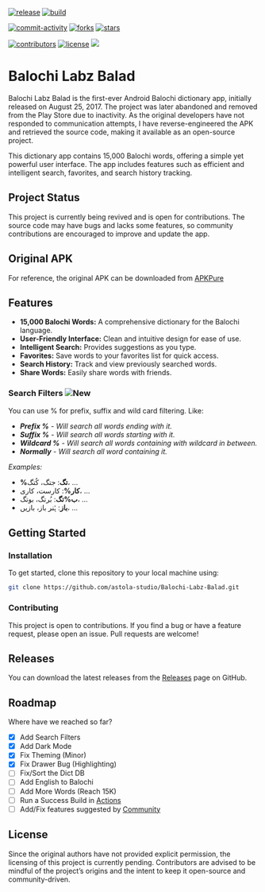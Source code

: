 <a href="https://github.com/astola-studio/Balochi-Labz-Balad/releases"><img src="https://img.shields.io/github/v/release/astola-studio/Balochi-Labz-Balad" alt="release"/></a>
<a href="https://github.com/astola-studio/Balochi-Labz-Balad/actions"><img src="https://img.shields.io/github/checks-status/astola-studio/Balochi-Labz-Balad/main?label=build" alt="build"/></a>
<!--a href="https://opencollective.com/Balochi-Labz-Balad"><img src="https://img.shields.io/opencollective/all/Balochi-Labz-Balad" alt="Open Collective backers and sponsors"/></a-->
<a href="https://github.com/astola-studio/Balochi-Labz-Balad/issues"><img src="https://img.shields.io/github/commit-activity/m/astola-studio/Balochi-Labz-Balad" alt="commit-activity"/></a>
<a href="https://github.com/astola-studio/Balochi-Labz-Balad/network/members"><img src="https://img.shields.io/github/forks/astola-studio/Balochi-Labz-Balad" alt="forks"/></a>
<a href="https://github.com/astola-studio/Balochi-Labz-Balad/stargazers"><img src="https://img.shields.io/github/stars/astola-studio/Balochi-Labz-Balad" alt="stars"/></a>
<!--a href="https://crowdin.com/project/Balochi-Labz-Balad"><img src="https://badges.crowdin.net/Balochi-Labz-Balad/localized.svg"></img></a-->
<a href="https://github.com/astola-studio/Balochi-Labz-Balad/graphs/contributors"><img src="https://img.shields.io/github/contributors/astola-studio/Balochi-Labz-Balad" alt="contributors"/></a>
<a href="https://github.com/astola-studio/Balochi-Labz-Balad/LICENSE"><img src="https://img.shields.io/github/license/astola-studio/Balochi-Labz-Balad" alt="license"/></a>
<a href="https://whatsapp.com/channel/0029VaA9hJGD38CKpIQk8W32"><img src="https://img.shields.io/badge/WhatsApp-25D366?style=for-the-badge&logo=whatsapp&logoColor=white"></img></a>

# Balochi Labz Balad

Balochi Labz Balad is the first-ever Android Balochi dictionary app, initially released on August 25, 2017. The project was later abandoned and removed from the Play Store due to inactivity. As the original developers have not responded to communication attempts, I have reverse-engineered the APK and retrieved the source code, making it available as an open-source project.

This dictionary app contains 15,000 Balochi words, offering a simple yet powerful user interface. The app includes features such as efficient and intelligent search, favorites, and search history tracking.

## Project Status
This project is currently being revived and is open for contributions. The source code may have bugs and lacks some features, so community contributions are encouraged to improve and update the app.

## Original APK
For reference, the original APK can be downloaded from [APKPure](https://apkpure.com/balochi-labz-balad-dictionary/com.azambaloch.dictionary)

## Features
- **15,000 Balochi Words:** A comprehensive dictionary for the Balochi language.
- **User-Friendly Interface:** Clean and intuitive design for ease of use.
- **Intelligent Search:** Provides suggestions as you type.
- **Favorites:** Save words to your favorites list for quick access.
- **Search History:** Track and view previously searched words.
- **Share Words:** Easily share words with friends.

### Search Filters ![New](https://img.shields.io/badge/NEW-4B8BBE?style=plastic&logoColor=white)
You can use % for prefix, suffix and wild card filtering. Like:

- _**Prefix %** - Will search all words ending with it._
- _**Suffix %** - Will search all words starting with it._
- _**Wildcard %** - Will search all words containing with wildcard in between._
- _**Normally** - Will search all word containing it._

*Examples:*
- **%تگ**: جتگ، کُتگ، …
- **کار%**: کارست، کاری، …
- **ب%تگ**: بُرتگ، بوتگ، …
- **باز**: ہُنر باز، بازیں، …

## Getting Started
### Installation
To get started, clone this repository to your local machine using:
```sh
git clone https://github.com/astola-studio/Balochi-Labz-Balad.git
```

### Contributing
This project is open to contributions. If you find a bug or have a feature request, please open an issue. Pull requests are welcome!

## Releases
You can download the latest releases from the [Releases](https://github.com/astola-studio/Balochi-Labz-Balad/releases) page on GitHub.

## Roadmap
Where have we reached so far?

- [x] Add Search Filters
- [x] Add Dark Mode
- [x] Fix Theming (Minor)
- [x] Fix Drawer Bug (Highlighting)
- [ ] Fix/Sort the Dict DB
- [ ] Add English to Balochi
- [ ] Add More Words (Reach 15K)
- [ ] Run a Success Build in [Actions](https://github.com/astola-studio/Balochi-Labz-Balad/actions)
- [ ] Add/Fix features suggested by [Community](https://github.com/astola-studio/Balochi-Labz-Balad/issues)

## License
Since the original authors have not provided explicit permission, the licensing of this project is currently pending. Contributors are advised to be mindful of the project’s origins and the intent to keep it open-source and community-driven.
